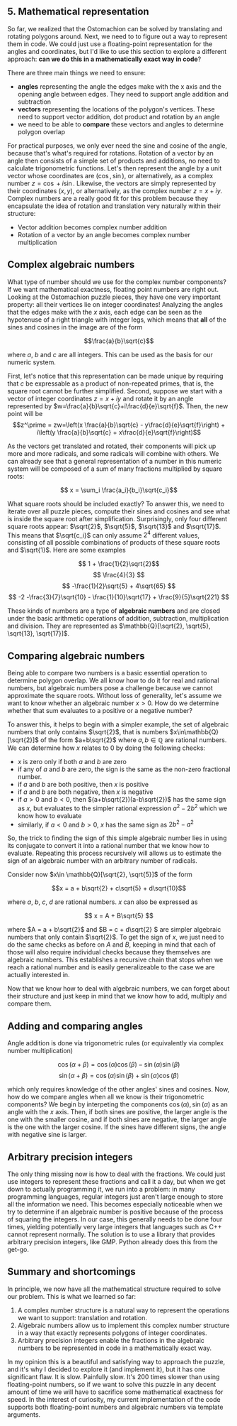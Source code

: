 <section class="section-block">

# 5. Mathematical representation

So far, we realized that the Ostomachion can be solved by translating and rotating polygons around. Next, we need to to figure out a way to represent them in code. We could just use a floating-point representation for the angles and coordinates, but I'd like to use this section to explore a different approach: <b>can we do this in a mathematically exact way in code</b>?

There are three main things we need to ensure: 
- <b>angles</b> representing the angle the edges make with the x axis and the opening angle between edges. They need to support angle addition and subtraction
- <b>vectors</b> representing the locations of the polygon's vertices. These need to support vector addition, dot product and rotation by an angle
- we need to be able to <b>compare</b> these vectors and angles to determine polygon overlap

For practical purposes, we only ever need the sine and cosine of the angle, because that's what's required for rotations. Rotation of a vector by an angle then consists of a simple set of products and additions, no need to calculate trigonometric functions. Let's then represent the angle by a unit vector whose coordinates are $\left(\cos, \sin\right)$, or alternatively, as a complex number $z=\cos + i\sin$. Likewise, the vectors are simply represented by their coordinates $\left(x, y\right)$, or alternatively, as the complex number $z=x+i y$. Complex numbers are a really good fit for this problem because they encapsulate the idea of rotation and translation very naturally within their structure:
- Vector addition becomes complex number addition
- Rotation of a vector by an angle becomes complex number multiplication


</section>
<section class="section-block">

## Complex algebraic numbers
What type of number should we use for the complex number components? If we want mathematical exactness, floating point numbers are right out. Looking at the Ostomachion puzzle pieces, they have one very important property: all their vertices lie on integer coordinates! Analyzing the angles that the edges make with the $x$ axis, each edge can be seen as the hypotenuse of a right triangle with integer legs, which means that <b>all</b> of the sines and cosines in the image are of the form 

$$\frac{a}{b}\sqrt{c}$$

where $a$, $b$ and $c$ are all integers. This can be used as the basis for our numeric system. 

First, let's notice that this representation can be made unique by requiring that $c$ be expressable as a product of non-repeated primes, that is, the square root cannot be further simplified. Second, suppose we start with a vector of integer coordinates $z=x+iy$ and rotate it by an angle represented by $w=\frac{a}{b}\sqrt{c}+i\frac{d}{e}\sqrt{f}$. Then, the new point will be 
$$z^\prime = zw=\left(x \frac{a}{b}\sqrt{c} - y\frac{d}{e}\sqrt{f}\right) + i\left(y \frac{a}{b}\sqrt{c} + x\frac{d}{e}\sqrt{f}\right)$$

As the vectors get translated and rotated, their components will pick up more and more radicals, and some radicals will combine with others. We can already see that a general representation of a number in this numeric system will be composed of a sum of many fractions multiplied by square roots:

$$ x = \sum_i \frac{a_i}{b_i}\sqrt{c_i}$$

What square roots should be included exactly? To answer this, we need to iterate over all puzzle pieces, compute their sines and cosines and see what is inside the square root after simplification. Surprisingly, only four different square roots appear: $\sqrt{2}$, $\sqrt{5}$, $\sqrt{13}$ and $\sqrt{17}$. This means that $\sqrt{c_i}$ can only assume $2^4$ different values, consisting of all possible combinations of products of these square roots and $\sqrt{1}$. Here are some examples

$$ 1 + \frac{1}{2}\sqrt{2}$$
$$ \frac{4}{3} $$
$$ -\frac{1}{2}\sqrt{5} + 4\sqrt{65} $$
$$ -2 -\frac{3}{7}\sqrt{10} - \frac{1}{10}\sqrt{17} + \frac{9}{5}\sqrt{221} $$

These kinds of numbers are a type of <b>algebraic numbers</b> and are closed under the basic arithmetic operations of addition, subtraction, multiplication and division. They are represented as $\mathbb{Q}[\sqrt{2}, \sqrt{5}, \sqrt{13}, \sqrt{17}]$.


</section>
<section class="section-block">

## Comparing algebraic numbers
Being able to compare two numbers is a basic essential operation to determine polygon overlap. We all know how to do it for real and rational numbers, but algebraic numbers pose a challenge because we cannot approximate the square roots. Without loss of generality, let's assume we want to know whether an algebraic number $x \gt 0$. How do we determine whether that sum evaluates to a positive or a negative number?

To answer this, it helps to begin with a simpler example, the set of algebraic numbers that only contains $\sqrt{2}$, that is numbers $x\in\mathbb{Q}[\sqrt{2}]$ of the form $a+b\sqrt{2}$ where $a,b\in\mathbb{Q}$ are rational numbers. We can determine how $x$ relates to $0$ by doing the following checks:
- $x$ is zero only if both $a$ and $b$ are zero
- if any of $a$ and $b$ are zero, the sign is the same as the non-zero fractional number. 
- if $a$ and $b$ are both positive, then $x$ is positive
- if $a$ and $b$ are both negative, then $x$ is negative
- if $a\gt0$ and $b\lt0$, then $(a+b\sqrt{2})(a-b\sqrt{2})$ has the same sign as $x$, but evaluates to the simpler rational expression $a^2 - 2b^2$ which we know how to evaluate
- similarly, if $a\lt0$ and $b\gt0$, $x$ has the same sign as $2b^2 - a^2$

So, the trick to finding the sign of this simple algebraic number lies in using its conjugate to convert it into a rational number that we know how to evaluate. Repeating this process recursively will allows us to estimate the sign of an algebraic number with an arbitrary number of radicals. 

Consider now $x\in \mathbb{Q}[\sqrt{2}, \sqrt{5}]$ of the form 

$$x = a + b\sqrt{2} + c\sqrt{5} + d\sqrt{10}$$ 

where $a$, $b$, $c$, $d$ are rational numbers. $x$ can also be expressed as

$$ x = A + B\sqrt{5} $$

where $A = a + b\sqrt{2}$ and $B = c + d\sqrt{2} $ are simpler algebraic numbers that only contain $\sqrt{2}$. To get the sign of $x$, we just need to do the same checks as before on $A$ and $B$, keeping in mind that each of those will also require individual checks because they themselves are algebraic numbers. This establishes a recursive chain that stops when we reach a rational number and is easily generalizeable to the case we are actually interested in.

Now that we know how to deal with algebraic numbers, we can forget about their structure and just keep in mind that we know how to add, multiply and compare them.


</section>
<section class="section-block">

## Adding and comparing angles
Angle addition is done via trigonometric rules (or equivalently via complex number multiplication)

$$ \cos(\alpha+\beta) = \cos(\alpha)\cos(\beta) - \sin(\alpha)\sin(\beta) $$ 
$$ \sin(\alpha+\beta) = \cos(\alpha)\sin(\beta) + \sin(\alpha)\cos(\beta) $$

which only requires knowledge of the other angles' sines and cosines. Now, how do we compare angles when all we know is their trigonometric components? We begin by interpeting the components $\cos(\alpha), \sin(\alpha)$ as an angle with the $x$ axis. Then, if both sines are positive, the larger angle is the one with the smaller cosine, and if both sines are negative, the larger angle is the one with the larger cosine. If the sines have different signs, the angle with negative sine is larger.


</section>
<section class="section-block">

## Arbitrary precision integers
The only thing missing now is how to deal with the fractions. We could just use integers to represent these fractions and call it a day, but when we get down to actually programming it, we run into a problem: in many programming languages, regular integers just aren't large enough to store all the information we need. This becomes especially noticeable when we try to determine if an algebraic number is positive because of the process of squaring the integers. In our case, this generally needs to be done four times, yielding potentially very large integers that languages such as C++ cannot represent normally. The solution is to use a library that provides arbitrary precision integers, like GMP. Python already does this from the get-go. 


</section>
<section class="section-block">

## Summary and shortcomings
In principle, we now have all the mathematical structure required to solve our problem. This is what we learned so far:
1. A complex number structure is a natural way to represent the operations we want to support: translation and rotation. 
2. Algebraic numbers allow us to implement this complex number structure in a way that exactly represents polygons of integer coordinates.
3. Arbitrary precision integers enable the fractions in the algebraic numbers to be represented in code in a mathematically exact way.

In my opinion this is a beautiful and satisfying way to approach the puzzle, and it's why I decided to explore it (and implement it), but it has one significant flaw. It is slow. Painfully slow. It's $200$ times slower than using floating-point numbers, so if we want to solve this puzzle in any decent amount of time we will have to sacrifice some mathematical exactness for speed. In the interest of curiosity, my current implementation of the code supports both floating-point numbers and algebraic numbers via template arguments.
